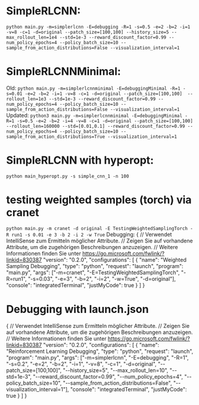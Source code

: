 # SimpleRLCNN:
`python main.py -m=simplerlcnn -E=debugging -R=1 -s=0.5 -e=2 -b=2 -i=1 -v=8 -c=1 -d=original --patch_size=[100,100] --history_size=5 --max_rollout_len=1e4 --std=1e-3 --reward_discount_factor=0.99 --num_policy_epochs=4 --policy_batch_size=10 --sample_from_action_distributions=False --visualization_interval=1`

# SimpleRLCNNMinimal:
Old:
`python main.py -m=simplerlcnnminimal -E=debuggingMinimal -R=1 -s=0.01 -e=2 -b=2 -i=1 -v=8 -c=1 -d=original --patch_size=[100,100]  --rollout_len=1e3 --std=1e-3 --reward_discount_factor=0.99 --num_policy_epochs=4 --policy_batch_size=10 --sample_from_action_distributions=False --visualization_interval=1`
Updated:
`python3 main.py -m=simplerlcnnminimal -E=debuggingMinimal -R=1 -s=0.5 -e=2 -b=2 -i=4 -v=8 -c=1 -d=original --patch_size=[100,100] --rollout_len=160000 --std=[0.01,0.1] --reward_discount_factor=0.99 --num_policy_epochs=4 --policy_batch_size=10 --sample_from_action_distributions=True --visualization_interval=1`


# SimpleRLCNN with hyperopt:
`python main_hyperopt.py -s simple_cnn_1 -n 100`

# testing weighted samples (torch) via cranet
`python main.py -m cranet -d original -E TestingWeightedSamplingTorch -R run1 -s 0.01 -e 3 -b 2 -i 2 -w True`
Debugging:
{
    // Verwendet IntelliSense zum Ermitteln möglicher Attribute.
    // Zeigen Sie auf vorhandene Attribute, um die zugehörigen Beschreibungen anzuzeigen.
    // Weitere Informationen finden Sie unter https://go.microsoft.com/fwlink/?linkid=830387
    "version": "0.2.0",
    "configurations": [
        {
            "name": "Weighted Sampling Debugging",
            "type": "python",
            "request": "launch",
            "program": "main.py",
            "args": ["-m=cranet", "-E=TestingWeightedSamplingTorch", "-R=run1", "-s=0.03", "-e=3", "-b=2", "-i=2", "-w=True", "-d=original"],
            "console": "integratedTerminal",
            "justMyCode": true
        }
    ]
}

# Debugging with launch.json
{
    // Verwendet IntelliSense zum Ermitteln möglicher Attribute.
    // Zeigen Sie auf vorhandene Attribute, um die zugehörigen Beschreibungen anzuzeigen.
    // Weitere Informationen finden Sie unter https://go.microsoft.com/fwlink/?linkid=830387
    "version": "0.2.0",
    "configurations": [
        {
            "name": "Reinforcement Learning Debugging",
            "type": "python",
            "request": "launch",
            "program": "main.py",
            "args": ["-m=simplerlcnn", "-E=debugging", "-R=1", "-s=0.2", "-e=2", "-b=2", "-i=1", "-v=8", "-c=1", "-d=original", "--patch_size=[100,100]", "--history_size=5", "--max_rollout_len=10", "--std=1e-3", "--reward_discount_factor=0.99", "--num_policy_epochs=4", "--policy_batch_size=10", "--sample_from_action_distributions=False", "--visualization_interval=1"],
            "console": "integratedTerminal",
            "justMyCode": true
        }
    ]
}